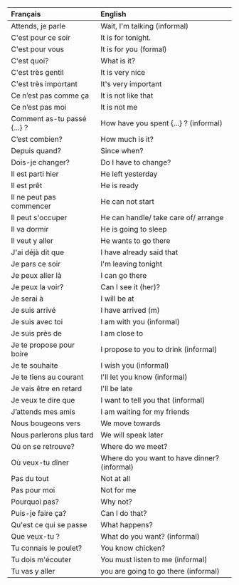 | **Français**                | **English**                                  |
|:----------------------------|:---------------------------------------------|
| Attends, je parle           | Wait, I'm talking (informal)                 |
| C'est pour ce soir          | It is for tonight.                           |
| C'est pour vous             | It is for you (formal)                       |
| C'est quoi?                 | What is it?                                  |
| C'est très gentil           | It is very nice                              |
| C'est très important        | It's very important                          |
| Ce n’est pas comme ça       | It is not like that                          |
| Ce n’est pas moi            | It is not me                                 |
| Comment as-tu passé {...} ? | How have you spent {...} ? (informal)        |
| C’est combien?              | How much is it?                              |
| Depuis quand?               | Since when?                                  |
| Dois-je changer?            | Do I have to change?                         |
| Il est parti hier           | He left yesterday                            |
| Il est prêt                 | He is ready                                  |
| Il ne peut pas commencer    | He can not start                             |
| Il peut s'occuper           | He can handle/ take care of/ arrange         |
| Il va dormir                | He is going to sleep                         |
| Il veut y aller             | He wants to go there                         |
| J'ai déjà dit que           | I have already said that                     |
| Je pars ce soir             | I'm leaving tonight                          |
| Je peux aller là            | I can go there                               |
| Je peux la voir?            | Can I see it (her)?                          |
| Je serai à                  | I will be at                                 |
| Je suis arrivé              | I have arrived (m)                           |
| Je suis avec toi            | I am with you (informal)                     |
| Je suis près de             | I am close to                                |
| Je te propose pour boire    | I propose to you to drink (informal)         |
| Je te souhaite              | I wish you (informal)                        |
| Je te tiens au courant      | I'll let you know (informal)                 |
| Je vais être en retard      | I'll be late                                 |
| Je veux te dire que         | I want to tell you that (informal)           |
| J’attends mes amis          | I am waiting for my friends                  |
| Nous bougeons vers          | We move towards                              |
| Nous parlerons plus tard    | We will speak later                          |
| Où on se retrouve?          | Where do we meet?                            |
| Où veux-tu dîner            | Where do you want to have dinner? (informal) |
| Pas du tout                 | Not at all                                   |
| Pas pour moi                | Not for me                                   |
| Pourquoi pas?               | Why not?                                     |
| Puis-je faire ça?           | Can I do that?                               |
| Qu'est ce qui se passe      | What happens?                                |
| Que veux-tu ?               | What do you want? (informal)                 |
| Tu connais le poulet?       | You know chicken?                            |
| Tu dois m'écouter           | You must listen to me (informal)             |
| Tu vas y aller              | you are going to go there (informal)         |
